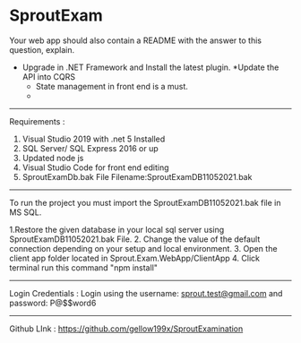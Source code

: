# SproutExam
 
Your web app should also contain a README with the answer to this question, explain.
   * Upgrade in .NET Framework and Install the latest plugin.
     *Update the API into CQRS
     * State management in front end is a must.
     *

*********

Requirements :


1. Visual Studio 2019 with .net 5 Installed
2. SQL Server/ SQL Express 2016 or up
3. Updated node js
4. Visual Studio Code for front end editing
5. SproutExamDb.bak File Filename:SproutExamDB11052021.bak


****************************************
To run the project you must import the SproutExamDB11052021.bak file  in MS SQL.

1.Restore the given database in your local sql server using SproutExamDB11052021.bak File.
2. Change the value of the default connection depending on your setup and local environment.
3. Open the client app folder located in Sprout.Exam.WebApp/ClientApp 
4. Click terminal run this command "npm install"


*********************

Login Credentials :
Login using the username: sprout.test@gmail.com and password: P@$$word6

***********
Github LInk : https://github.com/gellow199x/SproutExamination
